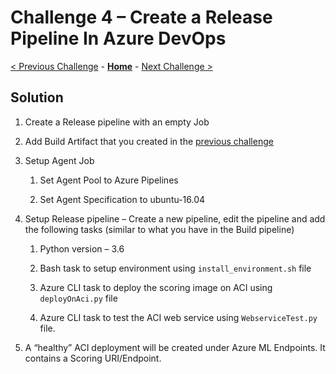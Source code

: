 # Challenge 4 – Create a Release Pipeline In Azure DevOps

[< Previous Challenge](./03-BuildPipeline.md) - **[Home](./README.md)** - [Next Challenge >](./05-RetrainingAndEvaluation.md)


## Solution

1.  Create a Release pipeline with an empty Job

2.  Add Build Artifact that you created in the [previous
    challenge](03-BuildPipeline.md)

3.  Setup Agent Job

    1.  Set Agent Pool to Azure Pipelines

    2.  Set Agent Specification to ubuntu-16.04

4.  Setup Release pipeline – Create a new pipeline, edit the pipeline and add the following tasks (similar to what you have in the Build pipeline)

    1.  Python version – 3.6

    2.  Bash task to setup environment using `install_environment.sh` file

    3.  Azure CLI task to deploy the scoring image on ACI using `deployOnAci.py` file

    4.  Azure CLI task to test the ACI web service using `WebserviceTest.py` file.

5. A “healthy” ACI deployment will be created under Azure ML Endpoints. It contains a Scoring URI/Endpoint. 
